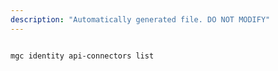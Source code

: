 ```yaml
---
description: "Automatically generated file. DO NOT MODIFY"
---
```


```cli

mgc identity api-connectors list

```